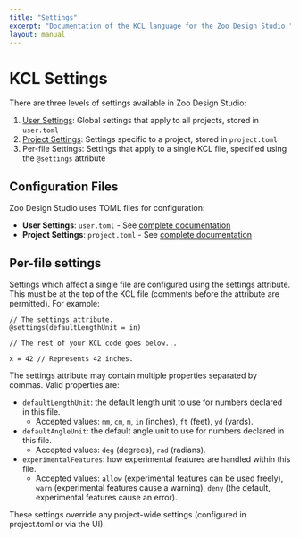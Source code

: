 ```yaml
---
title: "Settings"
excerpt: "Documentation of the KCL language for the Zoo Design Studio."
layout: manual
---
```


# KCL Settings

There are three levels of settings available in Zoo Design Studio:

1. [User Settings](/docs/kcl-lang/settings/user): Global settings that apply to all projects, stored in `user.toml`
2. [Project Settings](/docs/kcl-lang/settings/project): Settings specific to a project, stored in `project.toml`
3. Per-file Settings: Settings that apply to a single KCL file, specified using the `@settings` attribute

## Configuration Files

Zoo Design Studio uses TOML files for configuration:

* **User Settings**: `user.toml` - See [complete documentation](/docs/kcl-lang/settings/user)
* **Project Settings**: `project.toml` - See [complete documentation](/docs/kcl-lang/settings/project)

## Per-file settings

Settings which affect a single file are configured using the settings attribute.
This must be at the top of the KCL file (comments before the attribute are permitted).
For example:

```kcl
// The settings attribute.
@settings(defaultLengthUnit = in)

// The rest of your KCL code goes below...

x = 42 // Represents 42 inches.
```

The settings attribute may contain multiple properties separated by commas.
Valid properties are:

- `defaultLengthUnit`: the default length unit to use for numbers declared in this file.
  - Accepted values: `mm`, `cm`, `m`, `in` (inches), `ft` (feet), `yd` (yards).
- `defaultAngleUnit`: the default angle unit to use for numbers declared in this file.
  - Accepted values: `deg` (degrees), `rad` (radians).
- `experimentalFeatures`: how experimental features are handled within this file.
  - Accepted values: `allow` (experimental features can be used freely), `warn` (experimental features
  cause a warning), `deny` (the default, experimental features cause an error).

These settings override any project-wide settings (configured in project.toml or via the UI).
